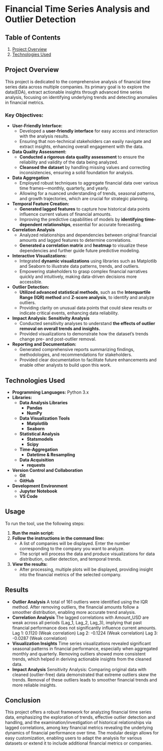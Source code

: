 # Financial Time Series Analysis and Outlier Detection

## Table of Contents
1. [Project Overview](#project-overview)
2. [Technologies Used](#technologies-used)
## Project Overview
This project is dedicated to the comprehensive analysis of financial time series data across multiple companies. Its primary goal is to explore the data(EDA), extract actionable insights through advanced time series analysis, focusing on identifying underlying trends and detecting anomalies in financial metrics.
### Key Objectives:
* **User-Friendly Interface:**
  * Developed a **user-friendly interface** for easy access and interaction with the analysis results.
  * Ensuring that non-technical stakeholders can easily navigate and extract insights, enhancing overall engagement with the data.
* **Data Quality Assessment:**
  * **Conducted a rigorous data quality assessment** to ensure the reliability and validity of the data being analyzed.
  * **Cleansed the dataset** by handling missing values and correcting inconsistencies, ensuring a solid foundation for analysis.
* **Data Aggregation**
  * Employed robust techniques to aggregate financial data over various time frames—monthly, quarterly, and yearly.
  * Allowing for a nuanced understanding of trends, seasonal patterns, and growth trajectories, which are crucial for strategic planning.
* **Temporal Feature Creation:**
  * **Generated lagged features** to capture how historical data points influence current values of financial amounts.
  * Improving the predictive capabilities of models by **identifying time-dependent relationships**, essential for accurate forecasting.
* **Correlation Analysis**
  * Analyzed relationships and dependencies between original financial amounts and lagged features to determine correlations.
  * **Generated a correlation matrix** and **heatmap** to visualize these dependencies and further guide future predictive modeling.
* **Interactive Visualizations:**
  * Integrated **dynamic visualizations** using libraries such as Matplotlib and Seaborn to illustrate data patterns, trends, and outliers.
  * Empowering stakeholders to grasp complex financial narratives quickly and intuitively, making data-driven decisions more accessible.
* **Outlier Detection:**
  * **Utilized advanced statistical methods**, such as the **Interquartile Range (IQR) method** and **Z-score analysis**, to identify and analyze outliers.
  * Providing clarity on unusual data points that could skew results or indicate critical events, enhancing data reliability.
* **Impact Analysis: Sensitivity Analysis**
  * Conducted sensitivity analyses to understand **the effects of outlier removal on overall trends and insights.**
  * Provided visualizations to demonstrate how the dataset’s trends change pre- and post-outlier removal.
* **Reporting and Documentation:**
  * Generated comprehensive reports summarizing findings, methodologies, and recommendations for stakeholders.
  * Provided clear documentation to facilitate future enhancements and enable other analysts to build upon this work.
 
## Technologies Used
* **Programming Languages:** Python 3.x
* **Libraries:**
  * **Data Analysis Libraries**
     * **Pandas**
     * **NumPy** 
  * **Data Visualization Tools**
     * **Matplotlib** 
     * **Seaborn** 
  * **Statistical Analysis**
     * **Statsmodels**
     * **Scipy** 
  * **Time-Aggregation**
     * **Datetime & Resampling** 
  * **Data Acquisition**
     * **requests**
* **Version Control and Collaboration**
  * **Git** 
  * **GitHub** 
* **Development Environment**
  * **Jupyter Notebook** 
  * **VS Code** 

## Usage
To run the tool, use the following steps:
1. **Run the main script:**
2. **Follow the instructions in the command line:**
    *  A list of companies will be displayed. Enter the number corresponding to the company you want to analyze.               
    * The script will process the data and produce visualizations for data distribution, outlier detection, and temporal trends.             
3. **View the results:**
    *  After processing, multiple plots will be displayed, providing insight into the financial metrics of the selected company.             



## Results
* **Outlier Analysis**
A total of 161 outliers were identified using the IQR method.
After removing outliers, the financial amounts follow a smoother distribution, enabling more accurate trend analysis.
* **Correlation Analysis**
The lagged correlations with Amount_USD are weak across all periods (Lag_1, Lag_2, Lag_3), implying that past financial performance does not significantly influence current amounts.
Lag 1: 0.1120 (Weak correlation)
Lag 2: -0.1224 (Weak correlation)
Lag 3: -0.0287 (Weak correlation)
* **Visualization Insights**
Time series visualizations revealed significant seasonal patterns in financial performance, especially when aggregated monthly and quarterly.
Removing outliers showed more consistent trends, which helped in deriving actionable insights from the cleaned data.
* **Impact Analysis**
Sensitivity Analysis: Comparing original data with cleaned (outlier-free) data demonstrated that extreme outliers skew the trends. Removal of these outliers leads to smoother financial trends and more reliable insights.

## Conclusion
This project offers a robust framework for analyzing financial time series data, emphasizing the exploration of trends, effective outlier detection and handling, and the examination/investigation of historical relationships via lagged correlations, among key financial metrics revealing the underlying dynamics of financial performance over time.
The modular design allows for easy customization, enabling users to adapt the analysis for various datasets or extend it to include additional financial metrics or companies. 

